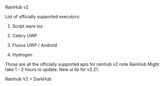 RainHub v2 

List of officially supported executors:

1. Script ware ios

2. Celery UWP

3. Fluxus UWP / Android 

4. Hydrogen

Those are all the officially supported apis for rainhub v2 note RainHub Might take 1 - 2 hours to update. New ui lib for v2.21. 


Rainhub V2 > DarkHub
